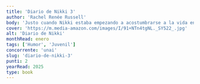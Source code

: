 ```yaml
---
title: 'Diario de Nikki 3'
author: 'Rachel Renée Russell'
body: 'Justo cuando Nikki estaba empezando a acostumbrarse a la vida en su nuevo cole, ¡la competición de talento podría cambiarlo todo!'
cover: 'https://m.media-amazon.com/images/I/91+NTn4tgNL._SY522_.jpg'
alt: 'Diario de Nikki'
monthRead: enero
tags: ['Humor', 'Juvenil']
concorrente: 'unai'
slug: 'diario-de-nikki-3'
punti: 2
yearRead: 2025
type: book
---
```

